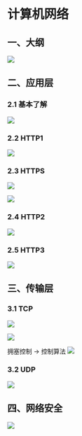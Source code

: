 # 计算机网络


## 一、大纲
![](D:/%E6%96%87%E4%BB%B6/typora%E5%9B%BE%E7%89%87/202301111624570.png)

## 二、应用层
### 2.1 基本了解
![](D:/%E6%96%87%E4%BB%B6/typora%E5%9B%BE%E7%89%87/202301111632230.png)

### 2.2 HTTP1

![](D:/%E6%96%87%E4%BB%B6/typora%E5%9B%BE%E7%89%87/202301111633739.png)

### 2.3 HTTPS

![](D:/%E6%96%87%E4%BB%B6/typora%E5%9B%BE%E7%89%87/202301111635452.png)

![](D:/%E6%96%87%E4%BB%B6/typora%E5%9B%BE%E7%89%87/202301111635428.png)

### 2.4 HTTP2

![](D:/%E6%96%87%E4%BB%B6/typora%E5%9B%BE%E7%89%87/202301111636835.png)

### 2.5 HTTP3
![](D:/%E6%96%87%E4%BB%B6/typora%E5%9B%BE%E7%89%87/202301111637649.png)

## 三、传输层

### 3.1 TCP

![](D:/%E6%96%87%E4%BB%B6/typora%E5%9B%BE%E7%89%87/202301111638756.png)

![](D:/%E6%96%87%E4%BB%B6/typora%E5%9B%BE%E7%89%87/202301111647624.png)

拥塞控制 -> 控制算法
![](D:/%E6%96%87%E4%BB%B6/typora%E5%9B%BE%E7%89%87/202301111648228.png)

### 3.2 UDP

![](D:/%E6%96%87%E4%BB%B6/typora%E5%9B%BE%E7%89%87/202301111658063.png)

## 四、网络安全

![](D:/%E6%96%87%E4%BB%B6/typora%E5%9B%BE%E7%89%87/202301111654143.png)